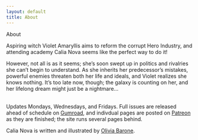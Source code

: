 ```yaml
---
layout: default
title: About
---
```


<div class="glitch" data-text="About">About</div>

Aspiring witch Violet Amaryllis aims to reform the corrupt Hero Industry, and attending academy Calia Nova seems like the perfect way to do it!

However, not all is as it seems; she’s soon swept up in politics and rivalries she can’t begin to understand. As she inherits her predecessor’s mistakes, powerful enemies threaten both her life and ideals, and Violet realizes she knows nothing. It’s too late now, though; the galaxy is counting on her, and her lifelong dream might just be a nightmare…
<br>
<br>

Updates Mondays, Wednesdays, and Fridays. Full issues are released ahead of schedule on <a href="https://app.gumroad.com/chiptunemacaroon">Gumroad</a>, and indivdual pages are posted on <a href="https://www.patreon.com/chiptunemacaroon">Patreon</a> as they are finished; the site runs several pages behind.


Calia Nova is written and illustrated by <a href="https://www.oliviabarone.com/about">Olivia Barone</a>. 

